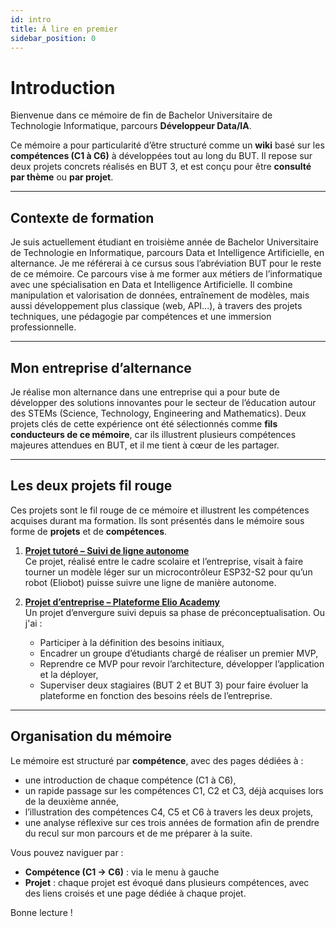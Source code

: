 ```yaml
---
id: intro
title: À lire en premier
sidebar_position: 0
---
```


# Introduction

Bienvenue dans ce mémoire de fin de Bachelor Universitaire de Technologie Informatique, parcours **Développeur Data/IA**.

Ce mémoire a pour particularité d’être structuré comme un **wiki** basé sur les **compétences (C1 à C6)** à développées tout au long du BUT. Il repose sur deux projets concrets réalisés en BUT 3, et est conçu pour être **consulté par thème** ou **par projet**.

---

## Contexte de formation

Je suis actuellement étudiant en troisième année de Bachelor Universitaire de Technologie en Informatique, parcours Data et Intelligence Artificielle, en alternance.
Je me référerai à ce cursus sous l’abréviation BUT pour le reste de ce mémoire.
Ce parcours vise à me former aux métiers de l’informatique avec une spécialisation en Data et Intelligence Artificielle.
Il combine manipulation et valorisation de données, entraînement de modèles, mais aussi développement plus classique (web, API...), à travers des projets techniques, une pédagogie par compétences et une immersion professionnelle.

---

## Mon entreprise d’alternance

Je réalise mon alternance dans une entreprise qui a pour bute de développer des solutions innovantes pour le secteur de l’éducation autour des STEMs (Science, Technology, Engineering and Mathematics).
Deux projets clés de cette expérience ont été sélectionnés comme **fils conducteurs de ce mémoire**, car ils illustrent plusieurs compétences majeures attendues en BUT,
et il me tient à cœur de les partager.

---

## Les deux projets fil rouge

Ces projets sont le fil rouge de ce mémoire et illustrent les compétences acquises durant ma formation. Ils sont présentés dans le mémoire sous forme de **projets** et de **compétences**.

1. **[Projet tutoré – Suivi de ligne autonome](skills/projects/projet-tut)**  
   Ce projet, réalisé entre le cadre scolaire et l’entreprise, visait à faire tourner un modèle léger sur un microcontrôleur ESP32-S2 pour qu’un robot (Eliobot) puisse suivre une ligne de manière autonome.

2. **[Projet d’entreprise – Plateforme Elio Academy](skills/projects/projet-plateforme)**  
   Un projet d’envergure suivi depuis sa phase de préconceptualisation. Ou j'ai :
   - Participer à la définition des besoins initiaux,
   - Encadrer un groupe d’étudiants chargé de réaliser un premier MVP,
   - Reprendre ce MVP pour revoir l’architecture, développer l’application et la déployer,
   - Superviser deux stagiaires (BUT 2 et BUT 3) pour faire évoluer la plateforme en fonction des besoins réels de l’entreprise.

---

## Organisation du mémoire

Le mémoire est structuré par **compétence**, avec des pages dédiées à :
- une introduction de chaque compétence (C1 à C6),
- un rapide passage sur les compétences C1, C2 et C3, déjà acquises lors de la deuxième année,
- l’illustration des compétences C4, C5 et C6 à travers les deux projets,
- une analyse réflexive sur ces trois années de formation afin de prendre du recul sur mon parcours et de me préparer à la suite.

Vous pouvez naviguer par :
- **Compétence (C1 → C6)** : via le menu à gauche
- **Projet** : chaque projet est évoqué dans plusieurs compétences, avec des liens croisés et une page dédiée à chaque projet.

Bonne lecture !
